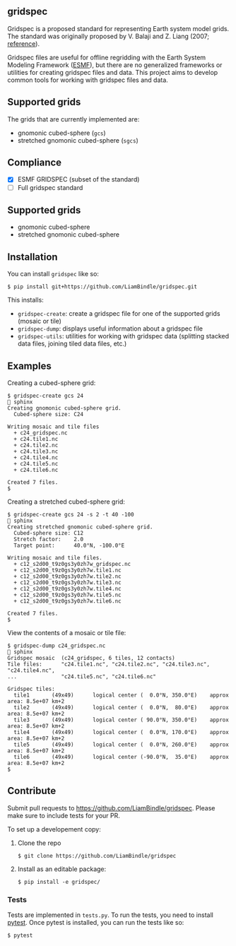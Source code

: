 ## gridspec
Gridspec is a proposed standard for representing Earth system model grids. The standard was originally proposed by
V. Balaji and Z. Liang (2007; [reference](https://extranet.gfdl.noaa.gov/~vb/gridstd/gridstd.html)). 

Gridspec files are useful for offline regridding with the Earth System Modeling Framework 
([ESMF](https://earthsystemmodeling.org/)), but there are no generalized frameworks or utilities for creating gridspec
files and data. This project aims to develop common tools for working with gridspec files and data.

## Supported grids

The grids that are currently implemented are:

- gnomonic cubed-sphere (`gcs`)
- stretched gnomonic cubed-sphere (`sgcs`)

## Compliance



- [X] ESMF GRIDSPEC (subset of the standard)
- [ ] Full gridspec standard

## Supported grids

- gnomonic cubed-sphere
- stretched gnomonic cubed-sphere

## Installation

You can install `gridspec` like so:
```console
$ pip install git+https://github.com/LiamBindle/gridspec.git 
```

This installs:

- `gridspec-create`: create a gridspec file for one of the supported grids (mosaic or tile)
- `gridspec-dump`: displays useful information about a gridspec file
- `gridspec-utils`: utilities for working with gridspec data (splitting stacked data files, joining tiled data files, etc.) 

## Examples

Creating a cubed-sphere grid:
```console
$ gridspec-create gcs 24                                                                                                                                                                                                                   🐍 sphinx
Creating gnomonic cubed-sphere grid.
  Cubed-sphere size: C24

Writing mosaic and tile files
  + c24_gridspec.nc
  + c24.tile1.nc
  + c24.tile2.nc
  + c24.tile3.nc
  + c24.tile4.nc
  + c24.tile5.nc
  + c24.tile6.nc

Created 7 files.
$ 
```

Creating a stretched cubed-sphere grid:
```console
$ gridspec-create gcs 24 -s 2 -t 40 -100                                                                                                                                                                                                   🐍 sphinx
Creating stretched gnomonic cubed-sphere grid.
  Cubed-sphere size: C12
  Stretch factor:    2.0
  Target point:      40.0°N, -100.0°E

Writing mosaic and tile files.
  + c12_s2d00_t9z0gs3y0zh7w_gridspec.nc
  + c12_s2d00_t9z0gs3y0zh7w.tile1.nc
  + c12_s2d00_t9z0gs3y0zh7w.tile2.nc
  + c12_s2d00_t9z0gs3y0zh7w.tile3.nc
  + c12_s2d00_t9z0gs3y0zh7w.tile4.nc
  + c12_s2d00_t9z0gs3y0zh7w.tile5.nc
  + c12_s2d00_t9z0gs3y0zh7w.tile6.nc

Created 7 files.
$ 
```

View the contents of a mosaic or tile file:
```console
$ gridspec-dump c24_gridspec.nc                                                                                                                                                                                                            🐍 sphinx
Gridspec mosaic  (c24_gridspec, 6 tiles, 12 contacts)
Tile files:      "c24.tile1.nc", "c24.tile2.nc", "c24.tile3.nc", "c24.tile4.nc",
...              "c24.tile5.nc", "c24.tile6.nc"

Gridspec tiles:
  tile1       (49x49)      logical center (  0.0°N, 350.0°E)    approx area: 8.5e+07 km+2
  tile2       (49x49)      logical center (  0.0°N,  80.0°E)    approx area: 8.5e+07 km+2
  tile3       (49x49)      logical center ( 90.0°N, 350.0°E)    approx area: 8.5e+07 km+2
  tile4       (49x49)      logical center (  0.0°N, 170.0°E)    approx area: 8.5e+07 km+2
  tile5       (49x49)      logical center (  0.0°N, 260.0°E)    approx area: 8.5e+07 km+2
  tile6       (49x49)      logical center (-90.0°N,  35.0°E)    approx area: 8.5e+07 km+2
$ 
```

## Contribute
Submit pull requests to https://github.com/LiamBindle/gridspec. Please make sure to include tests for your PR.

To set up a developement copy:

1. Clone the repo
   ```console
   $ git clone https://github.com/LiamBindle/gridspec
   ```
2. Install as an editable package:
   ```console
   $ pip install -e gridspec/
   ```
 
### Tests
Tests are implemented in `tests.py`. To run the tests, you need to install 
[pytest](https://docs.pytest.org/en/stable/getting-started.html). Once pytest is installed, you can run the tests like
so:
```console
$ pytest 
```
